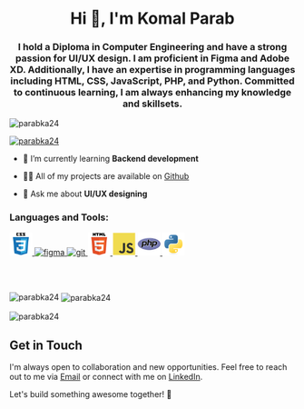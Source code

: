 <h1 align="center">Hi 👋, I'm Komal Parab</h1>
<h3 align="center">I hold a Diploma in Computer Engineering and have a strong passion for UI/UX design. I am proficient in Figma and Adobe XD. Additionally, I have an expertise in programming languages including HTML, CSS, JavaScript, PHP, and Python. Committed to continuous learning, I am always enhancing my knowledge and skillsets.</h3>

<p align="left"> <img src="https://komarev.com/ghpvc/?username=parabka24&label=Profile%20views&color=0e75b6&style=flat" alt="parabka24" /> </p>

<p align="left"> <a href="https://github.com/ryo-ma/github-profile-trophy"><img src="https://github-profile-trophy.vercel.app/?username=parabka24" alt="parabka24" /></a> </p>

- 🌱 I’m currently learning **Backend development**

- 👨‍💻 All of my projects are available on [Github](https://github.com/parabka24?tab=repositories)

- 💬 Ask me about **UI/UX designing**

<h3 align="left">Languages and Tools:</h3>
<p align="left"> <a href="https://www.w3schools.com/css/" target="_blank" rel="noreferrer"> <img src="https://raw.githubusercontent.com/devicons/devicon/master/icons/css3/css3-original-wordmark.svg" alt="css3" width="40" height="40"/> </a> <a href="https://www.figma.com/" target="_blank" rel="noreferrer"> <img src="https://www.vectorlogo.zone/logos/figma/figma-icon.svg" alt="figma" width="40" height="40"/> </a> <a href="https://git-scm.com/" target="_blank" rel="noreferrer"> <img src="https://www.vectorlogo.zone/logos/git-scm/git-scm-icon.svg" alt="git" width="40" height="40"/> </a> <a href="https://www.w3.org/html/" target="_blank" rel="noreferrer"> <img src="https://raw.githubusercontent.com/devicons/devicon/master/icons/html5/html5-original-wordmark.svg" alt="html5" width="40" height="40"/> </a> <a href="https://developer.mozilla.org/en-US/docs/Web/JavaScript" target="_blank" rel="noreferrer"> <img src="https://raw.githubusercontent.com/devicons/devicon/master/icons/javascript/javascript-original.svg" alt="javascript" width="40" height="40"/> </a> <a href="https://www.php.net" target="_blank" rel="noreferrer"> <img src="https://raw.githubusercontent.com/devicons/devicon/master/icons/php/php-original.svg" alt="php" width="40" height="40"/> </a> <a href="https://www.python.org" target="_blank" rel="noreferrer"> <img src="https://raw.githubusercontent.com/devicons/devicon/master/icons/python/python-original.svg" alt="python" width="40" height="40"/> </a> <a href="https://www.adobe.com/products/xd.html" target="_blank" rel="noreferrer"> </a> </p>

<br><br><p><img align="left" src="https://github-readme-stats.vercel.app/api/top-langs?username=parabka24&show_icons=true&locale=en&layout=compact" alt="parabka24" /></p>

<p>&nbsp;<img align="center" src="https://github-readme-stats.vercel.app/api?username=parabka24&show_icons=true&locale=en" alt="parabka24" /></p>

<p><img align="center" src="https://github-readme-streak-stats.herokuapp.com/?user=parabka24&" alt="parabka24" /></p>

<h2 align="left">Get in Touch</h2>
<p align="left">I'm always open to collaboration and new opportunities. Feel free to reach out to me via <a href="mailto:parabka24@gmail.com">Email</a> or connect with me on <a href="https://www.linkedin.com/in/komal-parab-94704a27a/">LinkedIn</a>.</p>
<p align="left">Let's build something awesome together! 🚀</p>

